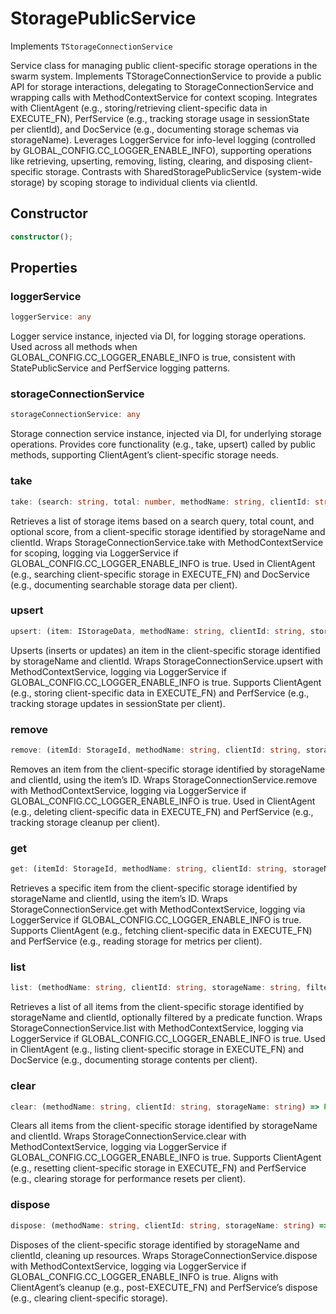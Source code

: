 # StoragePublicService

Implements `TStorageConnectionService`

Service class for managing public client-specific storage operations in the swarm system.
Implements TStorageConnectionService to provide a public API for storage interactions, delegating to StorageConnectionService and wrapping calls with MethodContextService for context scoping.
Integrates with ClientAgent (e.g., storing/retrieving client-specific data in EXECUTE_FN), PerfService (e.g., tracking storage usage in sessionState per clientId), and DocService (e.g., documenting storage schemas via storageName).
Leverages LoggerService for info-level logging (controlled by GLOBAL_CONFIG.CC_LOGGER_ENABLE_INFO), supporting operations like retrieving, upserting, removing, listing, clearing, and disposing client-specific storage.
Contrasts with SharedStoragePublicService (system-wide storage) by scoping storage to individual clients via clientId.

## Constructor

```ts
constructor();
```

## Properties

### loggerService

```ts
loggerService: any
```

Logger service instance, injected via DI, for logging storage operations.
Used across all methods when GLOBAL_CONFIG.CC_LOGGER_ENABLE_INFO is true, consistent with StatePublicService and PerfService logging patterns.

### storageConnectionService

```ts
storageConnectionService: any
```

Storage connection service instance, injected via DI, for underlying storage operations.
Provides core functionality (e.g., take, upsert) called by public methods, supporting ClientAgent’s client-specific storage needs.

### take

```ts
take: (search: string, total: number, methodName: string, clientId: string, storageName: string, score?: number) => Promise<IStorageData[]>
```

Retrieves a list of storage items based on a search query, total count, and optional score, from a client-specific storage identified by storageName and clientId.
Wraps StorageConnectionService.take with MethodContextService for scoping, logging via LoggerService if GLOBAL_CONFIG.CC_LOGGER_ENABLE_INFO is true.
Used in ClientAgent (e.g., searching client-specific storage in EXECUTE_FN) and DocService (e.g., documenting searchable storage data per client).

### upsert

```ts
upsert: (item: IStorageData, methodName: string, clientId: string, storageName: string) => Promise<void>
```

Upserts (inserts or updates) an item in the client-specific storage identified by storageName and clientId.
Wraps StorageConnectionService.upsert with MethodContextService, logging via LoggerService if GLOBAL_CONFIG.CC_LOGGER_ENABLE_INFO is true.
Supports ClientAgent (e.g., storing client-specific data in EXECUTE_FN) and PerfService (e.g., tracking storage updates in sessionState per client).

### remove

```ts
remove: (itemId: StorageId, methodName: string, clientId: string, storageName: string) => Promise<void>
```

Removes an item from the client-specific storage identified by storageName and clientId, using the item’s ID.
Wraps StorageConnectionService.remove with MethodContextService, logging via LoggerService if GLOBAL_CONFIG.CC_LOGGER_ENABLE_INFO is true.
Used in ClientAgent (e.g., deleting client-specific data in EXECUTE_FN) and PerfService (e.g., tracking storage cleanup per client).

### get

```ts
get: (itemId: StorageId, methodName: string, clientId: string, storageName: string) => Promise<IStorageData>
```

Retrieves a specific item from the client-specific storage identified by storageName and clientId, using the item’s ID.
Wraps StorageConnectionService.get with MethodContextService, logging via LoggerService if GLOBAL_CONFIG.CC_LOGGER_ENABLE_INFO is true.
Supports ClientAgent (e.g., fetching client-specific data in EXECUTE_FN) and PerfService (e.g., reading storage for metrics per client).

### list

```ts
list: (methodName: string, clientId: string, storageName: string, filter?: (item: IStorageData) => boolean) => Promise<IStorageData[]>
```

Retrieves a list of all items from the client-specific storage identified by storageName and clientId, optionally filtered by a predicate function.
Wraps StorageConnectionService.list with MethodContextService, logging via LoggerService if GLOBAL_CONFIG.CC_LOGGER_ENABLE_INFO is true.
Used in ClientAgent (e.g., listing client-specific storage in EXECUTE_FN) and DocService (e.g., documenting storage contents per client).

### clear

```ts
clear: (methodName: string, clientId: string, storageName: string) => Promise<void>
```

Clears all items from the client-specific storage identified by storageName and clientId.
Wraps StorageConnectionService.clear with MethodContextService, logging via LoggerService if GLOBAL_CONFIG.CC_LOGGER_ENABLE_INFO is true.
Supports ClientAgent (e.g., resetting client-specific storage in EXECUTE_FN) and PerfService (e.g., clearing storage for performance resets per client).

### dispose

```ts
dispose: (methodName: string, clientId: string, storageName: string) => Promise<void>
```

Disposes of the client-specific storage identified by storageName and clientId, cleaning up resources.
Wraps StorageConnectionService.dispose with MethodContextService, logging via LoggerService if GLOBAL_CONFIG.CC_LOGGER_ENABLE_INFO is true.
Aligns with ClientAgent’s cleanup (e.g., post-EXECUTE_FN) and PerfService’s dispose (e.g., clearing client-specific storage).
